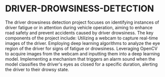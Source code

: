 # DRIVER-DROWSINESS-DETECTION
The driver drowsiness detection project focuses on identifying instances of driver fatigue or in attention during vehicle operation, aiming to enhance road safety and prevent accidents caused by driver drowsiness. The key components of the project include:
Utilizing a webcam to capture real-time images of the driver.
Employing deep learning algorithms to analyze the eye region of the driver for signs of fatigue or drowsiness.
Leveraging OpenCV to acquire images from the webcam and inputting them into a deep learning model.
Implementing a mechanism that triggers an alarm sound when the model classifies the driver's eyes as closed for a specific duration, alerting the driver to their drowsy state.

